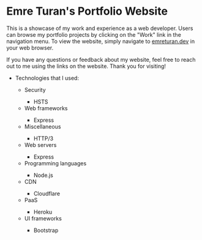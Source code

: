 <h1> Emre Turan's Portfolio Website </h1>

<p>This is a showcase of my work and experience as a web developer. Users can browse my portfolio projects by clicking on the "Work" link in the navigation menu. To view the website, simply navigate to <a href="https://www.emreturan.dev" target="_blank">emreturan.dev</a>  in your web browser. </p>

<p>If you have any questions or feedback about my website, feel free to reach out to me using the links on the website. Thank you for visiting! </p>

<ul>
  <li>Technologies that I used:</li>
  <ul>
    <li>Security</li>
    <ul>
      <li>HSTS</li>
    </ul>
    <li>Web frameworks</li>
    <ul>
      <li>Express</li>
    </ul>
    <li>Miscellaneous</li>
    <ul>
      <li>HTTP/3</li>
    </ul>
    <li>Web servers</li>
    <ul>
      <li>Express</li>
    </ul>
    <li>Programming languages</li>
    <ul>
      <li>Node.js</li>
    </ul>
    <li>CDN</li>
    <ul>
      <li>Cloudflare</li>
    </ul>
    <li>PaaS</li>
    <ul>
      <li>Heroku</li>
    </ul>
    <li>UI frameworks</li>
    <ul>
      <li>Bootstrap</li>
    </ul>
  </ul>
</ul>
